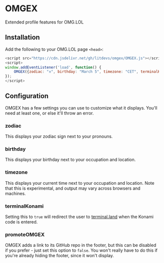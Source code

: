 # OMGEX

Extended profile features for OMG.LOL

## Installation

Add the following to your OMG.LOL page `<head>`:

```js
<script src="https://cdn.jsdelivr.net/gh/litdevs/omgex/OMGEX.js"></script>
<script>
window.addEventListener('load', function() {
    OMGEX({zodiac: "♓", birthday: "March 5", timezone: "CET", terminalKonami: true});
});
</script>
```

## Configuration

OMGEX has a few settings you can use to customize what it displays. You'll need at least one, or else it'll throw an error.

### zodiac

This displays your zodiac sign next to your pronouns.

### birthday

This displays your birthday next to your occupation and location.

### timezone

This displays your current time next to your occupation and location. Note that this is experimental, and output may vary across browsers and machines.

### terminalKonami

Setting this to `true` will redirect the user to [terminal.land](https://terminal.land/) when the Konami code is entered.

### promoteOMGEX

OMGEX adds a link to its GitHub repo in the footer, but this can be disabled if you prefer - just set this option to `false`. You won't really have to do this if you're already hiding the footer, since it won't display.
